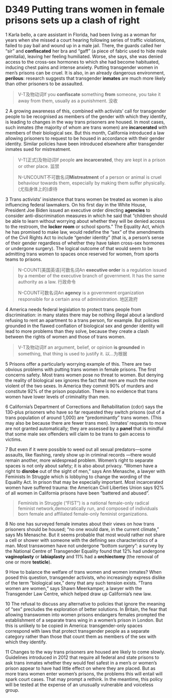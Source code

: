 # D349 Putting trans women in female prisons sets up a clash of right
1 Karla bello, a care assistant in Florida, had been living as a woman for years when she missed a court hearing following series of traffic violations, failed to pay bail and wound up in a male jail. There, the guards called her “sir” and **confiscated** her bra and “gaff” (a piece of fabric used to hide male genitalia), leaving her feeling humiliated. Worse, she says, she was denied access to the cross-sex hormones to which she had become habituated, inducing chest pains and intense anxiety. Putting transgender women in men’s prisons can be cruel. It is also, in an already dangerous environment, **perilous**: research suggests that transgender **inmates** are much more likely than other prisoners to be assaulted.

> V-T及物动词If you **confiscate** something **from** someone, you take it away from them, usually as a punishment. 没收
>

2 A growing awareness of this, combined with activists’ call for transgender people to be recognised as members of the gender with which they identify, is leading to changes in the way trans prisoners are housed. In most cases, such inmates (the majority of whom are trans women) are **incarcerated** with members of their biological sex. But this month, California introduced a law allowing prisoners to request to be housed in accordance with their gender identity. Similar policies have been introduced elsewhere after transgender inmates sued for mistreatment.

> V-T[正式]及物动词If people **are incarcerated**, they are kept in a prison or other place. 监禁
>
> N-UNCOUNT不可数名词**Mistreatment** of a person or animal is cruel behaviour towards them, especially by making them suffer physically. (尤指身体上的)虐待
>

3 Trans activists’ insistence that trans women be treated as women is also influencing federal lawmakers. On his first day in the White House, President Joe Biden issued an executive order directing **agencies** to consider anti-discrimination measures in which he said that “children should be able to learn without worrying about whether they will be denied access to the restroom, the **locker room** or school sports.” The Equality Act, which he has promised to make law, would redefine the “sex” of the amendments of the Civil Rights Act to include “gender identity” (that is, a person’s sense of their gender regardless of whether they have taken cross-sex hormones or undergone surgery). The logical outcome of that would seem to be admitting trans women to spaces once reserved for women, from sports teams to prisons.

> N-COUNT[美国英语]可数名词An **executive order** is a regulation issued by a member of the executive branch of government. It has the same authority as a law. 行政命令
>
> N-COUNT可数名词An **agency** is a government organization responsible for a certain area of administration. 地区政府
>

4 America needs federal legislation to protect trans people from discrimination: in many states there may be nothing illegal about a landlord refusing to rent an apartment to a trans person, for example. But policies grounded in the flawed conflation of biological sex and gender identity will lead to more problems than they solve, because they create a clash between the rights of women and those of trans women.

> V-T及物动词If an argument, belief, or opinion **is grounded** in something, that thing is used to justify it. 以…为根据
>

5 Prisons offer a particularly worrying example of this. There are two obvious problems with putting trans women in female prisons. The first concerns safety. Most trans women pose no threat to women. But denying the reality of biological sex ignores the fact that men are much the more violent of the two sexes. In America they commit 90% of murders and constitute 92% of the prison population. There is no evidence that trans women have lower levels of criminality than men.

6 California’s Department of Corrections and Rehabilitation (cdcr) says the 130-plus prisoners who have so far requested they switch prisons (out of a trans population of around 1,000) are “predominantly” trans women. (This may also be because there are fewer trans men). Inmates’ requests to move are not granted automatically; they are assessed by a **panel** that is mindful that some male sex offenders will claim to be trans to gain access to victims.

7 But even if it were possible to weed out all sexual predators—some assaults, like flashing, rarely show up in criminal records —there would remain another, more widespread problem. Women’s right to separate spaces is not only about safety; it is also about privacy. “Women have a right to **disrobe** out of the sight of men,” says Ann Menasche, a lawyer with Feminists In Struggle which is lobbying to change the wording of the Equality Act. In prison that may be especially important. Most incarcerated women have suffered trauma: the American Civil Liberties Union says 92% of all women in California prisons have been “battered and abused”.

> Feminists in Struggle (“FIST”) is a national female-only radical feminist network,democratically run, and composed of individuals born female and affiliated female-only feminist organizations.
>

8 No one has surveyed female inmates about their views on how trans prisoners should be housed; “no one would dare, in the current climate,” says Ms Menasche. But it seems probable that most would rather not share a cell or shower with someone with the defining sex characteristics of a man. Most transwomen have not undergone “bottom surgery”: a survey by the National Centre of Transgender Equality found that 12% had undergone **vaginoplasty** or **labiaplasty** and 11% had a **orchiectomy** (the removal of one or more **testicle**).

9 How to balance the welfare of trans women and women inmates? When posed this question, transgender activists, who increasingly express dislike of the term “biological sex,” deny that any such tension exists. “Trans women are women,” says Shawn Meerkamper, a lawyer with the Transgender Law Centre, which helped draw up California’s new law.

10 The refusal to discuss any alternative to policies that ignore the meaning of “sex” precludes the exploration of better solutions. In Britain, the fear that allowing transwomen into women prisons endangers females prompted the establishment of a separate trans wing in a women’s prison in London. But this is unlikely to be copied in America: transgender-only spaces correspond with laws that protect transgender people as a separate category rather than those that count them as members of the sex with which they identify.

11 Changes to the way trans prisoners are housed are likely to come slowly. Guidelines introduced in 2012 that require all federal and state prisons to ask trans inmates whether they would feel safest in a men’s or women’s prison appear to have had little effect on where they are placed. But as more trans women enter women’s prisons, the problems this will entail will spark court cases. That may prompt a rethink. In the meantime, this policy will be tested at the expense of an unusually vulnerable and voiceless group.

